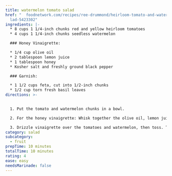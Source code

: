 ```yaml
---
title: watermelon tomato salad
href: "  foodnetwork.com/recipes/ree-drummond/heirloom-tomato-and-watermelon-sa\
  lad-5423302"
ingredients: |-
  * 8 cups 1 1/4-inch chunks red and yellow heirloom tomatoes
  * 4 cups 1 1/4-inch chunks seedless watermelon 

  ### Honey Vinaigrette:

  * 1/4 cup olive oil
  * 2 tablespoon lemon juice 
  * 1 tablespoon honey 
  * Kosher salt and freshly ground black pepper 

  ### Garnish:

  * 1 1/2 cups feta, cut into 1/2-inch chunks
  * 1/2 cup torn fresh basil leaves
directions: >-
  

  1. Put the tomato and watermelon chunks in a bowl.

  2. For the honey vinaigrette: Whisk together the olive oil, lemon juice and honey in a bowl, and add salt and pepper to taste.

  3. Drizzle vinaigrette over the tomatoes and watermelon, then toss. Transfer to a serving platter. Sprinkle over the feta and basil.
category: salad
subcategory:
  - fruit
prepTime: 10 minutes
totalTime: 10 minutes
rating: 4
ease: easy
needsMarinade: false
---
```

